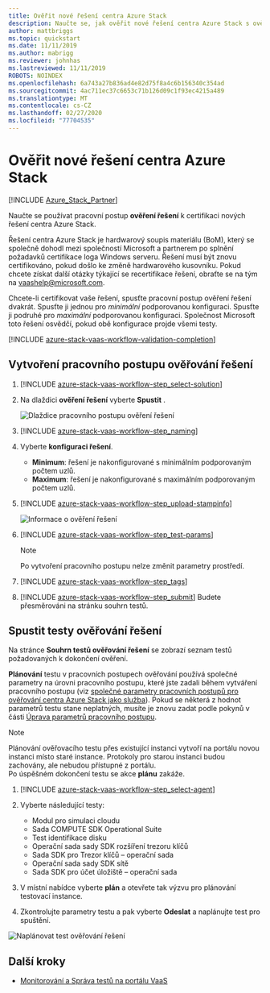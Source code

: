 ```yaml
---
title: Ověřit nové řešení centra Azure Stack
description: Naučte se, jak ověřit nové řešení centra Azure Stack s ověřováním jako službou.
author: mattbriggs
ms.topic: quickstart
ms.date: 11/11/2019
ms.author: mabrigg
ms.reviewer: johnhas
ms.lastreviewed: 11/11/2019
ROBOTS: NOINDEX
ms.openlocfilehash: 6a743a27b836ad4e82d75f8a4c6b156340c354ad
ms.sourcegitcommit: 4ac711ec37c6653c71b126d09c1f93ec4215a489
ms.translationtype: MT
ms.contentlocale: cs-CZ
ms.lasthandoff: 02/27/2020
ms.locfileid: "77704535"
---
```

# <a name="validate-a-new-azure-stack-hub-solution"></a>Ověřit nové řešení centra Azure Stack

[!INCLUDE [Azure_Stack_Partner](./includes/azure-stack-partner-appliesto.md)]

Naučte se používat pracovní postup **ověření řešení** k certifikaci nových řešení centra Azure Stack.

Řešení centra Azure Stack je hardwarový soupis materiálu (BoM), který se společně dohodl mezi společností Microsoft a partnerem po splnění požadavků certifikace loga Windows serveru. Řešení musí být znovu certifikováno, pokud došlo ke změně hardwarového kusovníku. Pokud chcete získat další otázky týkající se recertifikace řešení, obraťte se na tým na [vaashelp@microsoft.com](mailto:vaashelp@microsoft.com).

Chcete-li certifikovat vaše řešení, spusťte pracovní postup ověření řešení dvakrát. Spusťte ji jednou pro *minimální* podporovanou konfiguraci. Spusťte ji podruhé pro *maximální* podporovanou konfiguraci. Společnost Microsoft toto řešení osvědčí, pokud obě konfigurace projde všemi testy.

[!INCLUDE [azure-stack-vaas-workflow-validation-completion](includes/azure-stack-vaas-workflow-validation-completion.md)]

## <a name="create-a-solution-validation-workflow"></a>Vytvoření pracovního postupu ověřování řešení

1. [!INCLUDE [azure-stack-vaas-workflow-step_select-solution](includes/azure-stack-vaas-workflow-step_select-solution.md)]

3. Na dlaždici **ověření řešení** vyberte **Spustit** .

    ![Dlaždice pracovního postupu ověření řešení](media/tile_validation-solution.png)

4. [!INCLUDE [azure-stack-vaas-workflow-step_naming](includes/azure-stack-vaas-workflow-step_naming.md)]

5. Vyberte **konfiguraci řešení**.
    - **Minimum**: řešení je nakonfigurované s minimálním podporovaným počtem uzlů.
    - **Maximum**: řešení je nakonfigurované s maximálním podporovaným počtem uzlů.
6. [!INCLUDE [azure-stack-vaas-workflow-step_upload-stampinfo](includes/azure-stack-vaas-workflow-step_upload-stampinfo.md)]

    ![Informace o ověření řešení](media/workflow_validation-solution_info.png)

7. [!INCLUDE [azure-stack-vaas-workflow-step_test-params](includes/azure-stack-vaas-workflow-step_test-params.md)]

    > [!NOTE]
    > Po vytvoření pracovního postupu nelze změnit parametry prostředí.

8. [!INCLUDE [azure-stack-vaas-workflow-step_tags](includes/azure-stack-vaas-workflow-step_tags.md)]
9. [!INCLUDE [azure-stack-vaas-workflow-step_submit](includes/azure-stack-vaas-workflow-step_submit.md)]
    Budete přesměrováni na stránku souhrn testů.

## <a name="run-solution-validation-tests"></a>Spustit testy ověřování řešení

Na stránce **Souhrn testů ověřování řešení** se zobrazí seznam testů požadovaných k dokončení ověření.

**Plánování** testu v pracovních postupech ověřování používá společné parametry na úrovni pracovního postupu, které jste zadali během vytváření pracovního postupu (viz [společné parametry pracovních postupů pro ověřování centra Azure Stack jako služba](azure-stack-vaas-parameters.md)). Pokud se některá z hodnot parametrů testu stane neplatných, musíte je znovu zadat podle pokynů v části [Úprava parametrů pracovního postupu](azure-stack-vaas-monitor-test.md#change-workflow-parameters).

> [!NOTE]
> Plánování ověřovacího testu přes existující instanci vytvoří na portálu novou instanci místo staré instance. Protokoly pro starou instanci budou zachovány, ale nebudou přístupné z portálu.  
Po úspěšném dokončení testu se akce **plánu** zakáže.

1. [!INCLUDE [azure-stack-vaas-workflow-step_select-agent](includes/azure-stack-vaas-workflow-step_select-agent.md)]

2. Vyberte následující testy:
    - Modul pro simulaci cloudu
    - Sada COMPUTE SDK Operational Suite
    - Test identifikace disku
    - Operační sada sady SDK rozšíření trezoru klíčů
    - Sada SDK pro Trezor klíčů – operační sada
    - Operační sada sady SDK sítě
    - Sada SDK pro účet úložiště – operační sada

3. V místní nabídce vyberte **plán** a otevřete tak výzvu pro plánování testovací instance.

4. Zkontrolujte parametry testu a pak vyberte **Odeslat** a naplánujte test pro spuštění.

![Naplánovat test ověřování řešení](media/workflow_validation-solution_schedule-test.png)

## <a name="next-steps"></a>Další kroky

- [Monitorování a Správa testů na portálu VaaS](azure-stack-vaas-monitor-test.md)